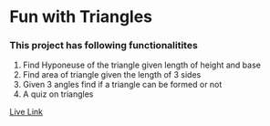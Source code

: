 # Fun with Triangles

### This project has following functionalitites

1. Find Hyponeuse of the triangle given length of height and base
1. Find area of triangle given the length of 3 sides 
2. Given 3 angles find if a triangle can be formed or not
1. A quiz on triangles

[Live Link](https://fun-traingle-bhargavi.netlify.app/)